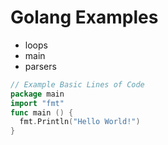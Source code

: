 Golang Examples
==

* loops
* main
* parsers

``` go
// Example Basic Lines of Code
package main
import "fmt"
func main () {
  fmt.Println("Hello World!")
}
```
